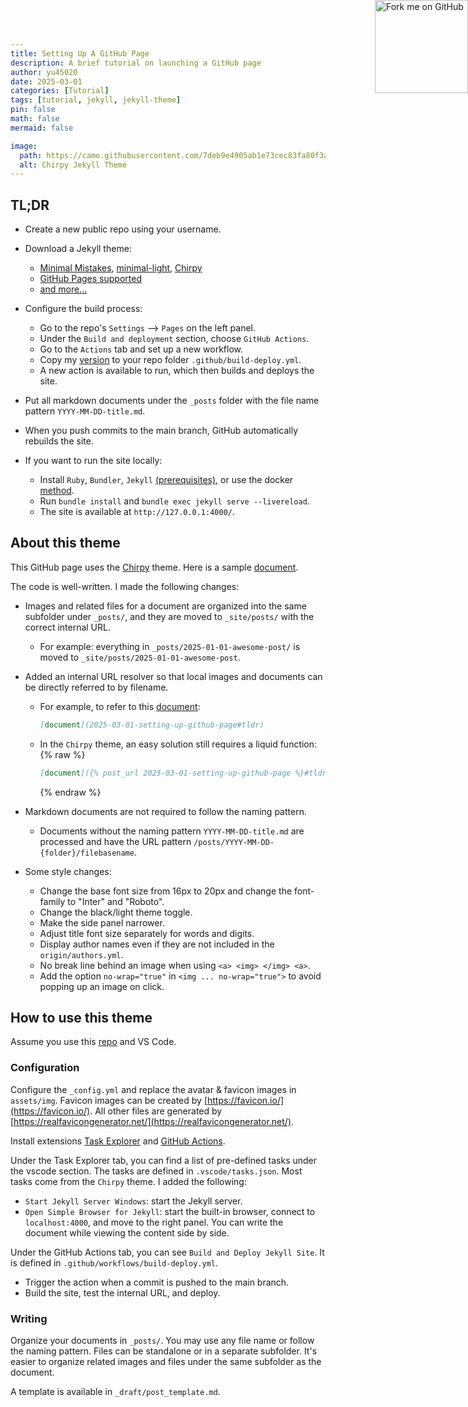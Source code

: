 ```yaml
---
title: Setting Up A GitHub Page
description: A brief tutorial on launching a GitHub page
author: yu45020
date: 2025-03-01
categories: [Tutorial]
tags: [tutorial, jekyll, jekyll-theme]
pin: false
math: false
mermaid: false

image:
  path: https://camo.githubusercontent.com/7deb9e4905ab1e73cec83fa80f3a5d0c7f613e6b522a9fdc41d5c79fad37eda8/68747470733a2f2f6368697270792d696d672e6e65746c6966792e6170702f636f6d6d6f6e732f646576696365732d6d6f636b75702e706e67
  alt: Chirpy Jekyll Theme
---
```



 

<a href="https://github.com/yu45020/jekyll-theme-chirpy/fork" target="_blank" rel="noopener noreferrer">
  <img loading="lazy" width="149" height="149" 
    src="https://github.blog/wp-content/uploads/2008/12/forkme_right_darkblue_121621.png?resize=149%2C149" 
    style="position: absolute; top: 0; right: 0; border: 0;" 
    alt="Fork me on GitHub" no-wrapper=true>
</a>

 


## TL;DR

* Create a new public repo using your username.

* Download a Jekyll theme:
  * [Minimal Mistakes](https://mmistakes.github.io/minimal-mistakes/), [minimal-light](https://xiao-chenguang.github.io/minimal-light/), [Chirpy](https://chirpy.cotes.page/)
  * [GitHub Pages supported](https://pages.github.com/themes/)
  * [and more...](https://jekyllrb.com/docs/themes/)

* Configure the build process:
  * Go to the repo's `Settings` --> `Pages` on the left panel.
  * Under the `Build and deployment` section, choose `GitHub Actions`.
  * Go to the `Actions` tab and set up a new workflow.
  * Copy my [version](https://github.com/yu45020/yu45020.github.io/blob/main/.github/workflows/build-deploy.yml) to your repo folder `.github/build-deploy.yml`.
  * A new action is available to run, which then builds and deploys the site.

* Put all markdown documents under the `_posts` folder with the file name pattern `YYYY-MM-DD-title.md`.

* When you push commits to the main branch, GitHub automatically rebuilds the site.

* If you want to run the site locally:
  * Install `Ruby`, `Bundler`, `Jekyll` [(prerequisites)](https://docs.github.com/en/pages/setting-up-a-github-pages-site-with-jekyll/creating-a-github-pages-site-with-jekyll#prerequisites), or use the docker [method](https://dev.to/cuongnp/setting-up-a-local-development-environment-for-jekyll-with-docker-d8k).
  * Run `bundle install` and `bundle exec jekyll serve --livereload`.
  * The site is available at `http://127.0.0.1:4000/`.

## About this theme

This GitHub page uses the [Chirpy](https://chirpy.cotes.page/) theme. Here is a sample [document](https://chirpy.cotes.page/posts/text-and-typography/).

The code is well-written. I made the following changes:

* Images and related files for a document are organized into the same subfolder under `_posts/`, and they are moved to `_site/posts/` with the correct internal URL.
  * For example: everything in `_posts/2025-01-01-awesome-post/` is moved to `_site/posts/2025-01-01-awesome-post`.

* Added an internal URL resolver so that local images and documents can be directly referred to by filename.
  * For example, to refer to this [document](2025-03-01-setting-up-github-page#tldr):
    ```md
    [document](2025-03-01-setting-up-github-page#tldr)
    ```
  * In the `Chirpy` theme, an easy solution still requires a liquid function:
    {% raw %}
    ```md
    [document]({% post_url 2025-03-01-setting-up-github-page %}#tldr)
    ```
    {% endraw %}

* Markdown documents are not required to follow the naming pattern.
  * Documents without the naming pattern `YYYY-MM-DD-title.md` are processed and have the URL pattern `/posts/YYYY-MM-DD-{folder}/filebasename`.

* Some style changes:
  * Change the base font size from 16px to 20px and change the font-family to "Inter" and "Roboto".
  * Change the black/light theme toggle.
  * Make the side panel narrower.
  * Adjust title font size separately for words and digits.
  * Display author names even if they are not included in the `origin/authors.yml`.
  * No break line behind an image when using `<a> <img> </img> <a>`.
  * Add the option `no-wrap="true"` in `<img ... no-wrap="true">` to avoid popping up an image on click.

## How to use this theme

Assume you use this [repo](https://github.com/yu45020/yu45020.github.io) and VS Code.

### Configuration

Configure the `_config.yml` and replace the avatar & favicon images in `assets/img`. Favicon images can be created by [https://favicon.io/](https://favicon.io/). All other files are generated by [https://realfavicongenerator.net/](https://realfavicongenerator.net/).

Install extensions [Task Explorer](https://marketplace.visualstudio.com/items?itemName=spmeesseman.vscode-taskexplorer) and [GitHub Actions](https://marketplace.visualstudio.com/items?itemName=GitHub.vscode-github-actions).

Under the Task Explorer tab, you can find a list of pre-defined tasks under the vscode section. The tasks are defined in `.vscode/tasks.json`. Most tasks come from the `Chirpy` theme. I added the following:
  * `Start Jekyll Server Windows`: start the Jekyll server.
  * `Open Simple Browser for Jekyll`: start the built-in browser, connect to `localhost:4000`, and move to the right panel. You can write the document while viewing the content side by side.

Under the GitHub Actions tab, you can see `Build and Deploy Jekyll Site`. It is defined in `.github/workflows/build-deploy.yml`.
  * Trigger the action when a commit is pushed to the main branch.
  * Build the site, test the internal URL, and deploy.

### Writing

Organize your documents in `_posts/`. You may use any file name or follow the naming pattern. Files can be standalone or in a separate subfolder. It's easier to organize related images and files under the same subfolder as the document.

A template is available in `_draft/post_template.md`.